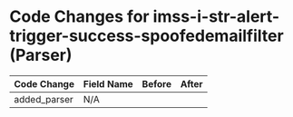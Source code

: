 # Code Changes for imss-i-str-alert-trigger-success-spoofedemailfilter (Parser)

| Code Change | Field Name | Before | After |
|-------------|------------|--------|-------|
| added_parser | N/A |  |  |